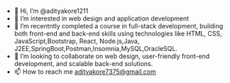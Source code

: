 - 👋 Hi, I’m @adityakore1211
- 👀 I’m interested in web design and application development
- 🌱 I’m recentntly completed a course in full-stack development, building both front-end and back-end skills using technologies like HTML, CSS, JavaScript,Bootstrap, React, Node.js,Java, J2EE,SpringBoot,Postman,Insomnia,MySQL,OracleSQL.
- 💞️ I’m looking to collaborate on web design, user-friendly front-end development, and scalable back-end solutions.
- 📫 How to reach me adityakore7375@gmail.com


<!---
adityakore1211/adityakore1211 is a ✨ special ✨ repository because its `README.md` (this file) appears on your GitHub profile.
You can click the Preview link to take a look at your changes.
--->
